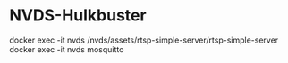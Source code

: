 # NVDS-Hulkbuster


docker exec -it nvds /nvds/assets/rtsp-simple-server/rtsp-simple-server
docker exec -it nvds mosquitto
